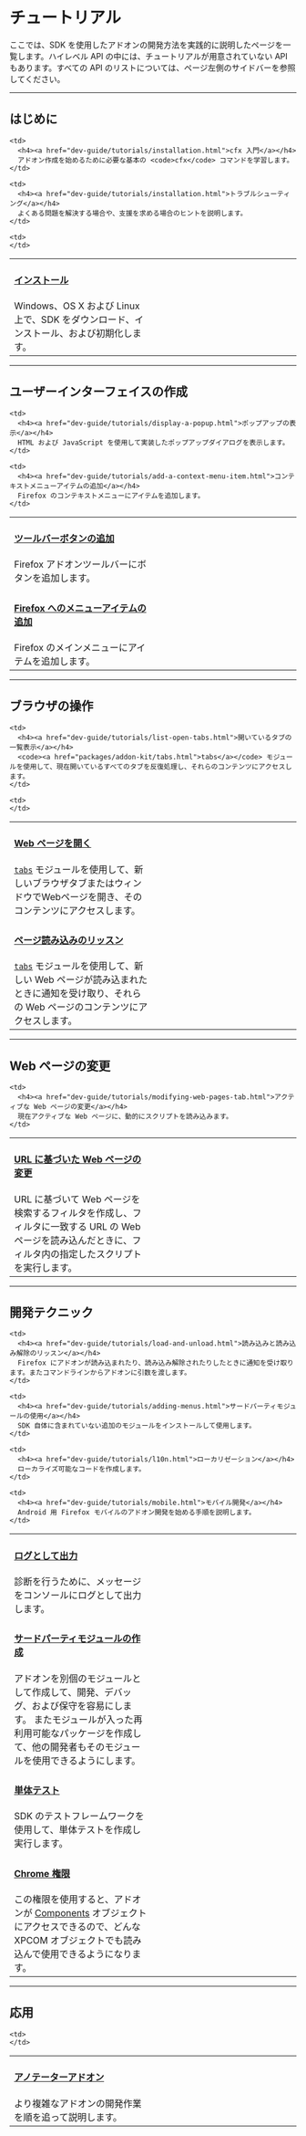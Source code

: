 <!-- This Source Code Form is subject to the terms of the Mozilla Public
   - License, v. 2.0. If a copy of the MPL was not distributed with this
   - file, You can obtain one at http://mozilla.org/MPL/2.0/. -->

# チュートリアル #

ここでは、SDK を使用したアドオンの開発方法を実践的に説明したページを一覧します。ハイレベル API の中には、チュートリアルが用意されていない API もあります。すべての API のリストについては、ページ左側のサイドバーを参照してください。

<hr>

<h2><a name="getting-started">はじめに</a></h2>

<table class="catalog">
<colgroup>
<col width="50%">
<col width="50%">
</colgroup>
  <tr>
    <td>
      <h4><a href="dev-guide/tutorials/installation.html">インストール</a></h4>
      Windows、OS X および Linux 上で、SDK をダウンロード、インストール、および初期化します。
    </td>

    <td>
      <h4><a href="dev-guide/tutorials/installation.html">cfx 入門</a></h4>
      アドオン作成を始めるために必要な基本の <code>cfx</code> コマンドを学習します。
    </td>

  </tr>
  <tr>

    <td>
      <h4><a href="dev-guide/tutorials/installation.html">トラブルシューティング</a></h4>
      よくある問題を解決する場合や、支援を求める場合のヒントを説明します。
    </td>

    <td>
    </td>

  </tr>

</table>

<hr>

<h2><a name="create-user-interfaces">ユーザーインターフェイスの作成</a></h2>

<table class="catalog">
<colgroup>
<col width="50%">
<col width="50%">
</colgroup>
  <tr>
    <td>
      <h4><a href="dev-guide/tutorials/adding-toolbar-button.html">ツールバーボタンの追加</a></h4>
      Firefox アドオンツールバーにボタンを追加します。
    </td>

    <td>
      <h4><a href="dev-guide/tutorials/display-a-popup.html">ポップアップの表示</a></h4>
      HTML および JavaScript を使用して実装したポップアップダイアログを表示します。
    </td>

  </tr>

  <tr>
    <td>
      <h4><a href="dev-guide/tutorials/adding-menus.html">Firefox へのメニューアイテムの追加</a></h4>
      Firefox のメインメニューにアイテムを追加します。
    </td>

    <td>
      <h4><a href="dev-guide/tutorials/add-a-context-menu-item.html">コンテキストメニューアイテムの追加</a></h4>
      Firefox のコンテキストメニューにアイテムを追加します。
    </td>

  </tr>

</table>

<hr>

<h2><a name="interact-with-the-browser">ブラウザの操作</a></h2>

<table class="catalog">
<colgroup>
<col width="50%">
<col width="50%">
</colgroup>
  <tr>
    <td>
      <h4><a href="dev-guide/tutorials/open-a-web-page.html">Web ページを開く</a></h4>
      <code><a href="packages/addon-kit/tabs.html">tabs</a></code> モジュールを使用して、新しいブラウザタブまたはウィンドウでWebページを開き、そのコンテンツにアクセスします。
    </td>

    <td>
      <h4><a href="dev-guide/tutorials/list-open-tabs.html">開いているタブの一覧表示</a></h4>
      <code><a href="packages/addon-kit/tabs.html">tabs</a></code> モジュールを使用して、現在開いているすべてのタブを反復処理し、それらのコンテンツにアクセスします。
    </td>

  </tr>

  <tr>
    <td>
      <h4><a href="dev-guide/tutorials/listen-for-page-load.html">ページ読み込みのリッスン</a></h4>
      <code><a href="packages/addon-kit/tabs.html">tabs</a></code> モジュールを使用して、新しい Web ページが読み込まれたときに通知を受け取り、それらの Web ページのコンテンツにアクセスします。
    </td>

    <td>
    </td>

  </tr>

</table>

<hr>

<h2><a name="modify-web-pages">Web ページの変更</a></h2>

<table class="catalog">
<colgroup>
<col width="50%">
<col width="50%">
</colgroup>
  <tr>
    <td>
      <h4><a href="dev-guide/tutorials/modifying-web-pages-url.html">URL に基づいた Web ページの変更</a></h4>
      URL に基づいて Web ページを検索するフィルタを作成し、フィルタに一致する URL の Web ページを読み込んだときに、フィルタ内の指定したスクリプトを実行します。
    </td>

    <td>
      <h4><a href="dev-guide/tutorials/modifying-web-pages-tab.html">アクティブな Web ページの変更</a></h4>
      現在アクティブな Web ページに、動的にスクリプトを読み込みます。
    </td>

  </tr>

</table>

<hr>

<h2><a name="development-techniques">開発テクニック</a></h2>

<table class="catalog">
<colgroup>
<col width="50%">
<col width="50%">
</colgroup>
  <tr>
    <td>
      <h4><a href="dev-guide/tutorials/logging.html">ログとして出力</a></h4>
      診断を行うために、メッセージをコンソールにログとして出力します。
    </td>

    <td>
      <h4><a href="dev-guide/tutorials/load-and-unload.html">読み込みと読み込み解除のリッスン</a></h4>
      Firefox にアドオンが読み込まれたり、読み込み解除されたりしたときに通知を受け取ります。またコマンドラインからアドオンに引数を渡します。
    </td>

  </tr>

  <tr>
    <td>
      <h4><a href="dev-guide/tutorials/reusable-modules.html">サードパーティモジュールの作成</a></h4>
      アドオンを別個のモジュールとして作成して、開発、デバッグ、および保守を容易にします。
      またモジュールが入った再利用可能なパッケージを作成して、他の開発者もそのモジュールを使用できるようにします。
    </td>

    <td>
      <h4><a href="dev-guide/tutorials/adding-menus.html">サードパーティモジュールの使用</a></h4>
      SDK 自体に含まれていない追加のモジュールをインストールして使用します。
    </td>

  </tr>

  <tr>
    <td>
      <h4><a href="dev-guide/tutorials/unit-testing.html">単体テスト</a></h4>
      SDK のテストフレームワークを使用して、単体テストを作成し実行します。
    </td>

    <td>
      <h4><a href="dev-guide/tutorials/l10n.html">ローカリゼーション</a></h4>
      ローカライズ可能なコードを作成します。
    </td>

  </tr>

  <tr>
    <td>
      <h4><a href="dev-guide/tutorials/chrome.html">Chrome 権限</a></h4>
      この権限を使用すると、アドオンが <a href="https://developer.mozilla.org/en/Components_object">Components</a> オブジェクトにアクセスできるので、どんな XPCOM オブジェクトでも読み込んで使用できるようになります。
    </td>

    <td>
      <h4><a href="dev-guide/tutorials/mobile.html">モバイル開発</a></h4>
      Android 用 Firefox モバイルのアドオン開発を始める手順を説明します。
    </td>

  </tr>

</table>

<hr>

<h2><a name="putting-it-together">応用</a></h2>

<table class="catalog">
<colgroup>
<col width="50%">
<col width="50%">
</colgroup>
  <tr>
    <td>
      <h4><a href="dev-guide/tutorials/annotator/index.html">アノテーターアドオン</a></h4>
      より複雑なアドオンの開発作業を順を追って説明します。
    </td>

    <td>
    </td>

  </tr>

</table>


